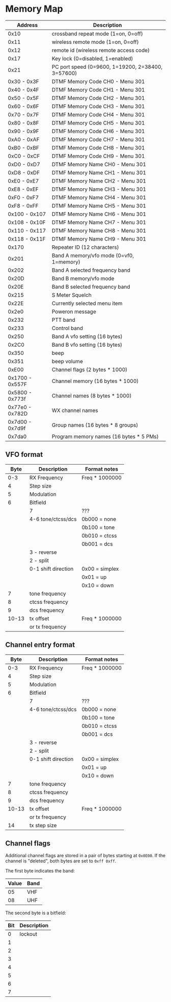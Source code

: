# Memory Map

| Address         | Description                                       |
|-----------------|---------------------------------------------------|
| 0x10            | crossband repeat mode (1=on, 0=off)               |
| 0x11            | wireless remote mode  (1=on, 0=off)               |
| 0x12            | remote id (wireless remote access code)           |
| 0x17            | Key lock (0=disabled, 1=enabled)                  |
| 0x21            | PC port speed (0=9600, 1=19200, 2=38400, 3=57600) |
| 0x30 - 0x3F     | DTMF Memory Code CH0 - Menu 301                   |
| 0x40 - 0x4F     | DTMF Memory Code CH1 - Menu 301                   |
| 0x50 - 0x5F     | DTMF Memory Code CH2 - Menu 301                   |
| 0x60 - 0x6F     | DTMF Memory Code CH3 - Menu 301                   |
| 0x70 - 0x7F     | DTMF Memory Code CH4 - Menu 301                   |
| 0x80 - 0x8F     | DTMF Memory Code CH5 - Menu 301                   |
| 0x90 - 0x9F     | DTMF Memory Code CH6 - Menu 301                   |
| 0xA0 - 0xAF     | DTMF Memory Code CH7 - Menu 301                   |
| 0xB0 - 0xBF     | DTMF Memory Code CH8 - Menu 301                   |
| 0xC0 - 0xCF     | DTMF Memory Code CH9 - Menu 301                   |
| 0xD0 - 0xD7     | DTMF Memory Name CH0 - Menu 301                   |
| 0xD8 - 0xDF     | DTMF Memory Name CH1 - Menu 301                   |
| 0xE0 - 0xE7     | DTMF Memory Name CH2 - Menu 301                   |
| 0xE8 - 0xEF     | DTMF Memory Name CH3 - Menu 301                   |
| 0xF0 - 0xF7     | DTMF Memory Name CH4 - Menu 301                   |
| 0xF8 - 0xFF     | DTMF Memory Name CH5 - Menu 301                   |
| 0x100 - 0x107   | DTMF Memory Name CH6 - Menu 301                   |
| 0x108 - 0x10F   | DTMF Memory Name CH7 - Menu 301                   |
| 0x110 - 0x117   | DTMF Memory Name CH8 - Menu 301                   |
| 0x118 - 0x11F   | DTMF Memory Name CH9 - Menu 301                   |
| 0x170           | Repeater ID (12 characters)                       |
| 0x201           | Band A memory/vfo mode (0=vf0, 1=memory)          |
| 0x202           | Band A selected frequency band                    |
| 0x20D           | Band B memory/vfo mode                            |
| 0x20E           | Band B selected frequency band                    |
| 0x215           | S Meter Squelch                                   |
| 0x22E           | Currently selected menu item                      |
| 0x2e0           | Poweron message                                   |
| 0x232           | PTT band                                          |
| 0x233           | Control band                                      |
| 0x250           | Band A vfo setting (16 bytes)                     |
| 0x2C0           | Band B vfo setting (16 bytes)                     |
| 0x350           | beep                                              |
| 0x351           | beep volume                                       |
| 0xE00           | Channel flags (2 bytes * 1000)                    |
| 0x1700 - 0x557F | Channel memory (16 bytes * 1000)                  |
| 0x5800 - 0x773f | Channel names (8 bytes * 1000)                    |
| 0x77e0 - 0x782D | WX channel names                                  |
| 0x7d00 - 0x7d9f | Group names (16 bytes * 8 groups)                 |
| 0x7da0          | Program memory names (16 bytes * 5 PMs)           |

## VFO format

| Byte  | Description         | Format notes
|-------|---------------------|----------------|
| 0-3   | RX Frequency        | Freq * 1000000 |
| 4     | Step size           |                |
| 5     | Modulation          |                |
| 6     | Bitfield            |                |
|       | 7                   | ???            |
|       | 4-6 tone/ctcss/dcs  | 0b000 = none   |
|       |                     | 0b100 = tone   |
|       |                     | 0b010 = ctcss  |
|       |                     | 0b001 = dcs    |
|       | 3 - reverse         |                |
|       | 2 - split           |                |
|       | 0-1 shift direction | 0x00 = simplex |
|       |                     | 0x01 = up      |
|       |                     | 0x10 = down    |
| 7     | tone frequency      |                |
| 8     | ctcss frequency     |                |
| 9     | dcs frequency       |                |
| 10-13 | tx offset           | Freq * 1000000 |
|       | or tx frequency     |                |


## Channel entry format

| Byte  | Description         | Format notes
|-------|---------------------|----------------|
| 0-3   | RX Frequency        | Freq * 1000000 |
| 4     | Step size           |                |
| 5     | Modulation          |                |
| 6     | Bitfield            |                |
|       | 7                   | ???            |
|       | 4-6 tone/ctcss/dcs  | 0b000 = none   |
|       |                     | 0b100 = tone   |
|       |                     | 0b010 = ctcss  |
|       |                     | 0b001 = dcs    |
|       | 3 - reverse         |                |
|       | 2 - split           |                |
|       | 0-1 shift direction | 0x00 = simplex |
|       |                     | 0x01 = up      |
|       |                     | 0x10 = down    |
| 7     | tone frequency      |                |
| 8     | ctcss frequency     |                |
| 9     | dcs frequency       |                |
| 10-13 | tx offset           | Freq * 1000000 |
|       | or tx frequency     |                |
| 14    | tx step size        |                |

## Channel flags

Additional channel flags are stored in a pair of bytes starting at `0x0E00`.
If the channel is "deleted", both bytes are set to `0xff 0xff`.

The first byte indicates the band:

| Value | Band |
|-------|------|
| 05    | VHF  |
| 08    | UHF  |

The second byte is a bitfield:

| Bit | Description |
|-----|-------------|
| 0   | lockout     |
| 1   |             |
| 2   |             |
| 3   |             |
| 4   |             |
| 5   |             |
| 6   |             |
| 7   |             |
